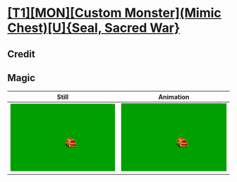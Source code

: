 # [\[T1\]\[MON\]\[Custom Monster\]\(Mimic Chest\)\[U\]{Seal, Sacred War}](../)

## Credit


	
## Magic

| Still | Animation |
| :---: | :-------: |
| ![Magic still](./Magic_000.png) | ![Magic animation](./Magic.gif) |
